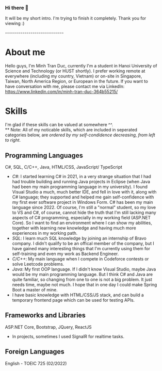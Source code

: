 ### Hi there 👋
It will be my short intro. I'm trying to finish it completely.
Thank you for viewing :)
<p style="{color:red;}">------------------------------</p>

<!--
**minhkoy/minhkoy** is a ✨ _special_ ✨ repository because its `README.md` (this file) appears on your GitHub profile.

Here are some ideas to get you started:

- 🔭 I’m currently working on ...
- 🌱 I’m currently learning ...
- 👯 I’m looking to collaborate on ...
- 🤔 I’m looking for help with ...
- 💬 Ask me about ...
- 📫 How to reach me: ...
- 😄 Pronouns: ...
- ⚡ Fun fact: ...
-->

# About me
Hello guys, I'm Minh Tran Duc, currently I'm a student in Hanoi University of Science and Technology (or HUST shortly). 
I prefer working remote at everywhere (including my country, Vietnam) or on-site in Singapore, Taiwan, North America Region, or European in the future.
If you want to have conversation with me, please contact me via LinkedIn: https://www.linkedin.com/in/minh-tran-duc-364b55215/

# Skills
I'm glad if these skills can be valued at somewhere ^^. <br>
** Note: All of my noticable skills, which are included in seperated categories below, are <i>ordered by my self-condidence decreasing, from left to right</i>. <br>

## Programming Languages 
C#, SQL, C/C++, Java, HTML/CSS, JavaScript/ TypeScript <br>
- *C#*: I started learning C# in 2021, in a very strange situation that I had had trouble building and running Java projects in Eclipse (when Java had been my main
programming language in my university). I found Visual Studio a much, much better IDE, and fell in love with it, along with C# language; they supported and helped me gain self-confidence with my first ever software project in Windows Form. C# has been my main language since 2022. Of course, I'm still a "normal" student, so my love to VS and C#, of course, cannot hide the truth that I'm still lacking many aspects of C# programming, especially in my working field (ASP.NET Core). So I want to find an environment where I can show my abilities, together with learning new knowledge and having much more experiences in my working path. <br>
- *SQL*: I learn much SQL knowledge by joining an internship of Bravo company. I didn't qualify to be an offical member of the company, but I have gained many interesting things that I'm currently using them for self-training and even my work as Backend Engineer.
- *C/C++*: My main language when I compete in Codeforce contests or solve Leetcode problems.
- *Java*: My first OOP language. If I didn't know Visual Studio, maybe Java would be my main programming language. But I think C# and Java are quite familiar, so changing from one to one is not a big problem. It just needs time, maybe not much. I hope that in one day I could make Spring Boot a master of mine.
- I have basic knowledge with HTML/CSS/JS stack, and can build a temporary frontend page which can be used for testing APIs. 

## Frameworks and Libraries
ASP.NET Core, Bootstrap, JQuery, ReactJS
* In projects, sometimes I used SignalR for realtime tasks.

## Foreign Languages
English - TOEIC 725 (02/2022)
